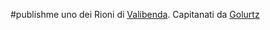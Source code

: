 #publishme 
uno dei Rioni di [Valibenda](../places/Valibenda.md). Capitanati da [Golurtz](../people/minor_npcs/Golurtz.md)